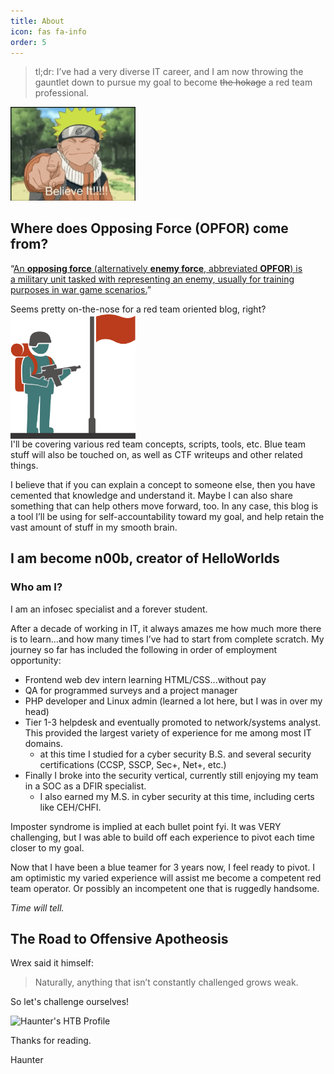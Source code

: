 ```yaml
---
title: About
icon: fas fa-info
order: 5
---
```

> tl;dr: I’ve had a very diverse IT career, and I am now throwing the gauntlet down to pursue my goal to become ~~the hokage~~ a red team professional.
> 
<img src='/assets/img/naruto-uzumaki-believe-it.gif' alt='A ninja of digital shadows' width='200px'/>


## Where does Opposing Force (OPFOR) come from?

“[An **opposing force** (alternatively **enemy force**, abbreviated **OPFOR**) is a military unit tasked with representing an enemy, usually for training purposes in war game scenarios.](https://en.wikipedia.org/wiki/Opposing_force)”

Seems pretty on-the-nose for a red team oriented blog, right?
<img src='/assets/img/ff4117d132875174b30771dcdc8a5eb7.png' alt='FLAG TAKEN, FLAG LOST' width='200px' style='display: block;'/>
I'll be covering various red team concepts, scripts, tools, etc. Blue team stuff will also be touched on, as well as CTF writeups and other related things. 

I believe that if you can explain a concept to someone else, then you have cemented that knowledge and understand it. Maybe I can also share something that can help others move forward, too. In any case, this blog is a tool I’ll be using for self-accountability toward my goal, and help retain the vast amount of stuff in my smooth brain.

## I am become n00b, creator of HelloWorlds
### Who am I?

I am an infosec specialist and a forever student.

After a decade of working in IT, it always amazes me how much more there is to learn...and how many times I’ve had to start from complete scratch. My journey so far has included the following in order of employment opportunity:

- Frontend web dev intern learning HTML/CSS...without pay
- QA for programmed surveys and a project manager
- PHP developer and Linux admin (learned a lot here, but I was in over my head)
- Tier 1-3 helpdesk and eventually promoted to network/systems analyst. This provided the largest variety of experience for me among most IT domains.
    - at this time I studied for a cyber security B.S. and several security certifications (CCSP, SSCP, Sec+, Net+, etc.)
- Finally I broke into the security vertical, currently still enjoying my team in a SOC as a DFIR specialist.
    - I also earned my M.S. in cyber security at this time, including certs like CEH/CHFI.

Imposter syndrome is implied at each bullet point fyi. It was VERY challenging, but I was able to build off each experience to pivot each time closer to my goal. 

Now that I have been a blue teamer for 3 years now, I feel ready to pivot. I am optimistic my varied experience will assist me become a competent red team operator. Or possibly an incompetent one that is ruggedly handsome. 

*Time will tell.*

## The Road to Offensive Apotheosis

Wrex said it himself:

> Naturally, anything that isn’t constantly challenged grows weak.

So let's challenge ourselves!
<script src="https://tryhackme.com/badge/20959"></script>
<img src='https://www.hackthebox.eu/badge/image/276059' alt="Haunter's HTB Profile" style='display: block;'/>


Thanks for reading.

Haunter


